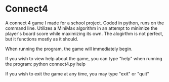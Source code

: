 # Connect4
A connect 4 game I made for a school project. Coded in python, runs on the command line. Utilizes a MiniMax algorithm in an attempt to minimize the player's board score while maximizing its own. The alogirthm is not perfect, but it functions mostly as it should.

When running the program, the game will immediately begin.

If you wish to view help about the game, you can type "help" when running the program: python connect4.py help

If you wish to exit the game at any time, you may type "exit" or "quit"
